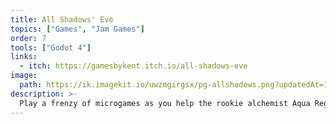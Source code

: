 ```yaml
---
title: All Shadows' Eve
topics: ["Games", "Jam Games"]
order: 7
tools: ["Godot 4"]
links:
  - itch: https://gamesbykent.itch.io/all-shadows-eve
image:
  path: https://ik.imagekit.io/uwzmgirgsx/pg-allshadows.png?updatedAt=1742521708939
description: >-
  Play a frenzy of microgames as you help the rookie alchemist Aqua Regia wrangle shadow creatures from the depths!
---
```

